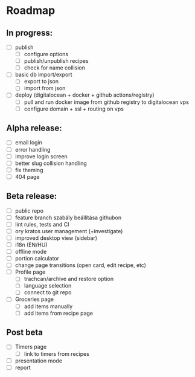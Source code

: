 # Roadmap

## In progress:

- [ ] publish
  - [ ] configure options
  - [ ] publish/unpublish recipes
  - [ ] check for name collision
- [ ] basic db import/export
  - [ ] export to json
  - [ ] import from json
- [ ] deploy (digitalocean + docker + github actions/registry)
  - [ ] pull and run docker image from github registry to digitalocean vps
  - [ ] configure domain + ssl + routing on vps

## Alpha release:

- [ ] email login
- [ ] error handling
- [ ] improve login screen
- [ ] better slug collision handling
- [ ] fix theming
- [ ] 404 page

## Beta release:

- [ ] public repo
- [ ] feature branch szabály beállítása githubon
- [ ] lint rules, tests and CI
- [ ] ory kratos user management (+investigate)
- [ ] improved desktop view (sidebar)
- [ ] i18n (EN/HU)
- [ ] offline mode
- [ ] portion calculator
- [ ] change page transitions (open card, edit recipe, etc)
- [ ] Profile page
  - [ ] trachcan/archive and restore option
  - [ ] language selection
  - [ ] connect to git repo
- [ ] Groceries page
  - [ ] add items manually
  - [ ] add items from recipe page

## Post beta

- [ ] Timers page
  - [ ] link to timers from recipes
- [ ] presentation mode
- [ ] report
